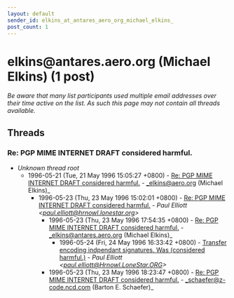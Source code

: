 ```yaml
---
layout: default
sender_id: elkins_at_antares_aero_org_michael_elkins_
post_count: 1
---
```


# elkins<span>@</span>antares.aero.org (Michael Elkins) (1 post)

_Be aware that many list participants used multiple email addresses over their time active on the list. As such this page may not contain all threads available._

## Threads

### Re: PGP MIME INTERNET DRAFT considered harmful.
+ _Unknown thread root_
  + 1996-05-21 (Tue, 21 May 1996 15:05:27 +0800) - [Re: PGP MIME INTERNET DRAFT considered harmful.](/archive/1996/05/343f7350c43c1a8c57d7acd289669ad4db5553c3840694db182ca78bf256fa36) - _elkins@aero.org (Michael Elkins)_
    + 1996-05-23 (Thu, 23 May 1996 15:02:01 +0800) - [Re: PGP MIME INTERNET DRAFT considered harmful.](/archive/1996/05/760d470a47d31cd8eb87f68d9cb5f3217c3dbb335cea2d394669f1b0a6c2acee) - _Paul Elliott \<paul.elliott@hrnowl.lonestar.org\>_
      + 1996-05-23 (Thu, 23 May 1996 17:54:35 +0800) - [Re: PGP MIME INTERNET DRAFT considered harmful.](/archive/1996/05/1d9ee93e760db27239ffe52af5223b016242974937e82f3eb9a220ba2964964c) - _elkins@antares.aero.org (Michael Elkins)_
        + 1996-05-24 (Fri, 24 May 1996 16:33:42 +0800) - [Transfer encoding indpendant signatures. Was (considered harmful.)](/archive/1996/05/73991674321155f1589008622c38c580faf064bce087e95d135b5b0f0de98f52) - _Paul Elliott \<paul.elliott@Hrnowl.LoneStar.ORG\>_
      + 1996-05-23 (Thu, 23 May 1996 18:23:47 +0800) - [Re: PGP MIME INTERNET DRAFT considered harmful.](/archive/1996/05/6e6e7028e6bcf2be4ec79d96395ea3cd243e0b43053b2b18e801c4df6d491d21) - _schaefer@z-code.ncd.com (Barton E. Schaefer)_

